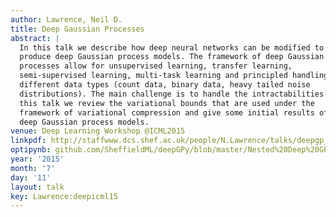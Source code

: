 ```yaml
---
author: Lawrence, Neil D.
title: Deep Gaussian Processes
abstract: |
  In this talk we describe how deep neural networks can be modified to
  produce deep Gaussian process models. The framework of deep Gaussian
  processes allow for unsupervised learning, transfer learning,
  semi-supervised learning, multi-task learning and principled handling of
  different data types (count data, binary data, heavy tailed noise
  distributions). The main challenge is to handle the intractabilities. In
  this talk we review the variational bounds that are used under the
  framework of variational compression and give some initial results of
  deep Gaussian process models.
venue: Deep Learning Workshop @ICML2015
linkpdf: http://staffwww.dcs.shef.ac.uk/people/N.Lawrence/talks/deepgp_icmldeep15.pdf
optipynb: github.com/SheffieldML/deepGPy/blob/master/Nested%20Deep%20GPs.ipynb
year: '2015'
month: '7'
day: '11'
layout: talk
key: Lawrence:deepicml15
---
```

